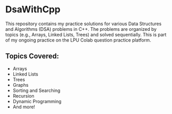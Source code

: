 # DsaWithCpp

This repository contains my practice solutions for various Data Structures and Algorithms (DSA) problems in C++. The problems are organized by topics (e.g., Arrays, Linked Lists, Trees) and solved sequentially. This is part of my ongoing practice on the LPU Colab question practice platform.

## Topics Covered:
- Arrays
- Linked Lists
- Trees
- Graphs
- Sorting and Searching
- Recursion
- Dynamic Programming
- And more!



